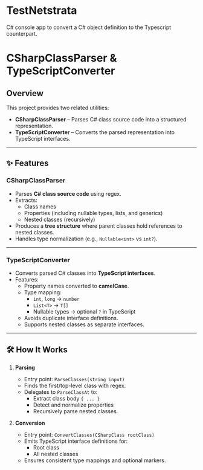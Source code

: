 ﻿# TestNetstrata
C# console app to convert a C# object definition to the Typescript counterpart.


# CSharpClassParser & TypeScriptConverter

## Overview
This project provides two related utilities:

- **CSharpClassParser** – Parses C# class source code into a structured representation.
- **TypeScriptConverter** – Converts the parsed representation into TypeScript interfaces.

---

## ✨ Features
### CSharpClassParser
- Parses **C# class source code** using regex.
- Extracts:
  - Class names
  - Properties (including nullable types, lists, and generics)
  - Nested classes (recursively)
- Produces a **tree structure** where parent classes hold references to nested classes.
- Handles type normalization (e.g., `Nullable<int>` vs `int?`).


---

### TypeScriptConverter
- Converts parsed C# classes into **TypeScript interfaces**.
- Features:
  - Property names converted to **camelCase**.
  - Type mapping:
    - `int`, `long` → `number`
    - `List<T>` → `T[]`
    - Nullable types → optional `?` in TypeScript
  - Avoids duplicate interface definitions.
  - Supports nested classes as separate interfaces.

---


## 🛠 How It Works
1. **Parsing**
   - Entry point: `ParseClasses(string input)`
   - Finds the first/top-level class with regex.
   - Delegates to `ParseClassAt` to:
     - Extract class body `{ ... }`
     - Detect and normalize properties
     - Recursively parse nested classes.

2. **Conversion**
   - Entry point: `ConvertClasses(CSharpClass rootClass)`
   - Emits TypeScript interface definitions for:
     - Root class
     - All nested classes
   - Ensures consistent type mappings and optional markers.


